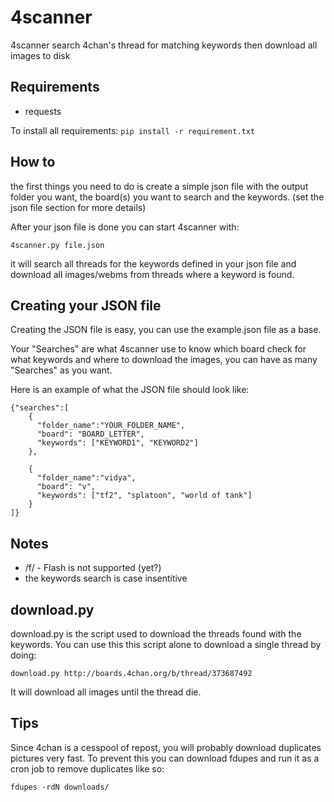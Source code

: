 # 4scanner

4scanner search 4chan's thread for matching keywords then download all images
to disk

## Requirements
- requests

To install all requirements: ``` pip install -r requirement.txt ```

## How to

the first things you need to do is create a simple json file with the output
folder you want, the board(s) you want to search and the keywords.
(set the json file section for more details)

After your json file is done you can start 4scanner with:

``` 4scanner.py file.json ```

it will search all threads for the keywords defined in your json file and
download all images/webms from threads where a keyword is found.

## Creating your JSON file

Creating the JSON file is easy, you can use the example.json file as a base.

Your "Searches" are what 4scanner use to know which board check for what keywords and where to download the images, you can have as many "Searches" as you want.

Here is an example of what the JSON file should look like:
```
{"searches":[
    {
      "folder_name":"YOUR_FOLDER_NAME",
      "board": "BOARD_LETTER",
      "keywords": ["KEYWORD1", "KEYWORD2"]
    },

    {
      "folder_name":"vidya",
      "board": "v",
      "keywords": ["tf2", "splatoon", "world of tank"]
    }
]}
```

## Notes

- /f/ - Flash is not supported (yet?)
- the keywords search is case insentitive

## download.py

download.py is the script used to download the threads found with the keywords.
You can use this this script alone to download a single thread by doing:

``` download.py http://boards.4chan.org/b/thread/373687492 ```

It will download all images until the thread die.

## Tips

Since 4chan is a cesspool of repost, you will probably download duplicates pictures
very fast. To prevent this you can download fdupes and run it as a cron job to remove duplicates like so:

```fdupes -rdN downloads/```

